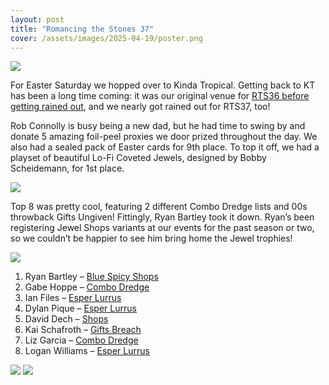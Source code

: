 ```yaml
---
layout: post
title: "Romancing the Stones 37"
cover: /assets/images/2025-04-19/poster.png
---
```


![]({{site.cdn_url}}/assets/images/2025-04-19/coveted_jewel.jpg)

For Easter Saturday we hopped over to Kinda Tropical. Getting back to KT has
been a long time coming: it was our original venue for
[RTS36 before getting rained out](https://stonesmtg.com/results/2025-02-23/),
and we nearly got rained out for RTS37, too!

Rob Connolly is busy being a new dad, but he had time to swing by and donate 5
amazing foil-peel proxies we door prized throughout the day. We also had a
sealed pack of Easter cards for 9th place. To top it off, we had a playset of
beautiful Lo-Fi Coveted Jewels, designed by Bobby Scheidemann, for 1st place.

![]({{site.cdn_url}}/assets/images/2025-04-19/top_6.jpg)

Top 8 was pretty cool, featuring 2 different Combo Dredge lists and 00s
throwback Gifts Ungiven! Fittingly, Ryan Bartley took it down. Ryan’s been
registering Jewel Shops variants at our events for the past season or two, so
we couldn’t be happier to see him bring home the Jewel trophies!

![]({{site.cdn_url}}/assets/images/2025-04-19/bartley.jpg)


1.	Ryan Bartley – [Blue Spicy Shops]({{site.cdn_url}}/assets/images/2025-04-19/ryan_rts37.txt.txt)
2.	Gabe Hoppe – [Combo Dredge]({{site.cdn_url}}/assets/images/2025-04-19/gabe_rts37.txt)
3.	Ian Files – [Esper Lurrus]({{site.cdn_url}}/assets/images/2025-04-19/ian_rts37.txt.txt)
4.	Dylan Pique – [Esper Lurrus]({{site.cdn_url}}/assets/images/2025-04-19/dylan_rts37.txt.txt)
5.	David Dech – [Shops]({{site.cdn_url}}/assets/images/2025-04-19/dech_rts37.txt.txt)
6.	Kai Schafroth – [Gifts Breach]({{site.cdn_url}}/assets/images/2025-04-19/kai_rts37.txt.txt)
7.	Liz Garcia – [Combo Dredge]({{site.cdn_url}}/assets/images/2025-04-19/liz_rts37.txt.txt)
8.	Logan Williams – [Esper Lurrus]({{site.cdn_url}}/assets/images/2025-04-19/logan_rts37.txt)

![]({{site.cdn_url}}/assets/images/rts37_standings.jpg)
![]({{site.cdn_url}}/assets/images/rts37_standings_2.jpg)


